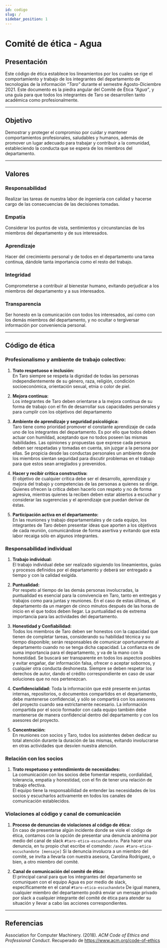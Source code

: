 ```yaml
---
id: codigo
slug: /
sidebar_position: 1
---
```


# Comité de ética - Agua

## Presentación

Este código de ética establece los lineamientos por los cuales se rige el comportamiento y trabajo de los integrantes del departamento de tecnologías de la información *“Taro”* durante el semestre Agosto-Diciembre 2021. Este documento es la piedra angular del Comité de Ética *“Agua”*, y una guía para que todos los integrantes de Taro se desarrollen tanto académica como profesionalmente.

---
## Objetivo

Demostrar y proteger el compromiso por cuidar y mantener comportamientos profesionales, saludables y humanos, además de promover un lugar adecuado para trabajar y contribuir a la comunidad, estableciendo la conducta que se espera de los miembros del departamento.

---
## Valores

### **Responsabilidad**
Realizar las tareas de nuestra labor de ingeniería con calidad y hacerse cargo de las consecuencias de las decisiones tomadas.

### **Empatía**
Considerar los puntos de vista, sentimientos y circunstancias de los miembros del departamento y de sus interesados.

### **Aprendizaje**
Hacer del crecimiento personal y de todos en el departamento una tarea continua, dándole tanta importancia como el resto del trabajo. 


### **Integridad**
Comprometerse a contribuir al bienestar humano, evitando perjudicar a los miembros del departamento y a sus interesados.


### **Transparencia**
Ser honesto en la comunicación con todos los interesados, así como con los demás miembros del departamento, y no ocultar o tergiversar información por conveniencia personal.


---

## Código de ética

### Profesionalismo y ambiente de trabajo colectivo:
1.   **Trato respetuoso e inclusión:**   
    En Taro siempre se respeta la dignidad de todas las personas independientemente de su género, raza, religión, condición socioeconómica, orientación sexual, etnia o color de piel. 
2. **Mejora continua:**   
    Los integrantes de Taro deben orientarse a la mejora continua de su forma de trabajo con el fin de desarrollar sus capacidades personales y para cumplir con los objetivos del departamento
3. **Ambiente de aprendizaje y seguridad psicológica:**    
    Taro tiene como prioridad promover el constante aprendizaje de cada uno de los integrantes del departamento. Es por ello que todos deben actuar con humildad, aceptando que no todos poseen las mismas habilidades. Las opiniones y propuestas que exprese cada persona deben ser respetadas y tomadas en cuenta, sin juzgar a la persona por ellas. 
    Se propicia desde las conductas personales un ambiente donde los miembros sientan seguridad para discutir problemas en el trabajo para que estos sean arreglados y prevenidos.

4. **Hacer y recibir critica constructiva:**   
    El objetivo de cualquier crítica debe ser el desarrollo, aprendizaje y mejora del trabajo y competencias de las personas a quienes se dirige. 
    Quienes ofrecen la crítica deben hacerlo con respeto y no de forma agresiva, mientras quienes la reciben deben estar abiertos a escuchar y considerar las sugerencias y el aprendizaje que puedan derivar de éstas. 

5. **Participación activa en el departamento:**   
    En las reuniones y trabajo departamentales y de cada equipo, los integrantes de Taro deben presentar ideas que aporten a los objetivos de cada reunión, comunicándose de forma asertiva y evitando que esta labor recaiga sólo en algunos integrantes.

### Responsabilidad individual

1. **Trabajo individual:**    
    El trabajo individual debe ser realizado siguiendo los lineamientos, guías y procesos definidos por el departamento y deberá ser entregado a tiempo y con la calidad exigida.
2. **Puntualidad:**  
   Por respeto al tiempo de las demás personas involucradas, la puntualidad es esencial para la convivencia en Taro, tanto en entregas y trabajos como para juntas y reuniones. 
    En el caso de estas últimas, el departamento da un margen de cinco minutos después de las horas de inicio en el que todos deben llegar. La puntualidad es de extrema importancia para las actividades del departamento.

3. **Honestidad y Confiabilidad:**  
    Todos los miembros de Taro deben ser honestos con la capacidad que tienen de completar tareas, considerando su habilidad técnica y su tiempo disponible; serán responsables de comunicar oportunamente al departamento cuando no se tenga dicha capacidad.
    La confianza es de suma importancia para el departamento, y va de la mano con la honestidad. Se buscará ser transparente en todos los aspectos posibles y evitar engañar, dar información falsa, ofrecer o aceptar sobornos, y cualquier otra conducta deshonesta.
    Siempre se deben respetar los derechos de autor, dando el crédito correspondiente en caso de usar soluciones que no nos pertenezcan.

4. **Confidencialidad:** 
   Toda la información que esté presente en juntas internas, repositorios, o documentos compartidos en el departamento, debe mantenerse confidencial, y sólo se compartirá con los asesores del proyecto cuando sea estrictamente necesario.
    La información compartida por el socio formador con cada equipo también debe mantenerse de manera confidencial dentro del departamento y con los asesores del proyecto.

5. **Concentración:**  
   En reuniones con socios y Taro, todos los asistentes deben dedicar su total atención durante la duración de las mismas, evitando involucrarse en otras actividades que desvíen nuestra atención.

### Relación con los socios

1. **Trato respetuoso y entendimiento de necesidades:**  
    La comunicación con los socios debe fomentar respeto, cordialidad,  tolerancia, empatía y honestidad, con el fin de tener una relación de trabajo efectiva.  
    El equipo tiene la responsabilidad de entender las necesidades de los socios y escucharlos activamente en todos los canales de comunicación establecidos.



### Violaciones al código y canal de comunicación

1. **Proceso de denuncias de violaciones al código de ética:**  
   En caso de presentarse algún incidente donde se viole el código de ética, contamos con la opción de presentar una denuncia anónima por medio del canal de slack `#taro-etica-escuchandote`. Para hacer una denuncia, en tu propio chat escribe el comando: `/anon #taro-etica-escuchandote [mensaje]`
    Si la denuncia involucra a un miembro del comité, se invita a llevarla con nuestra asesora, Carolina Rodríguez, o bien, a otro miembro del comité.

2. **Canal de comunicación del comité de ética:**  
El principal canal para que los integrantes del departamento se comuniquen con el equipo Agua es por medio de slack, específicamente en el canal `#taro-etica-escuchandote`
De igual manera, cualquier miembro del departamento podrá enviar un mensaje privado por slack a cualquier integrante del comité de ética para atender su situación y llevar a cabo las acciones correspondientes.

---
## Referencias

Association for Computer Machinery. (2018). *ACM Code of Ethics and Professional Conduct*. Recuperado de https://www.acm.org/code-of-ethics